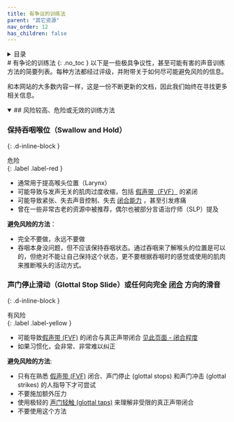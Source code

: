 ```yaml
---
title: 有争议的训练法
parent: "其它资源"
nav_order: 12
has_children: false
---
```

<details closed markdown="block">
  <summary>
    目录
  </summary>
{: .text-delta }
1. TOC
{:toc}
</details>
# 有争论的训练法
{: .no_toc }
以下是一些极具争议性，甚至可能有害的声音训练方法的简要列表。每种方法都经过评级，并附带关于如何尽可能避免风险的信息。

和本网站的大多数内容一样，这是一份不断更新的文档，因此我们始终在寻找更多相关信息。


<details open markdown="block"><summary markdown="block">
## 风险较高、危险或无效的训练方法
</summary>

### 保持吞咽喉位（Swallow and Hold）

{: .d-inline-block }
<div>危险</div>{: .label .label-red }

- 通常用于提高喉头位置（Larynx）
- 可能导致与发声无关的肌肉过度收缩，包括 [假声带（FVF）](../clarity/FVF) 的紧闭
- 可能导致紧张、失去声音控制、失去 [闭合能力](../clarity/breathiness) ，甚至引发疼痛
- 曾在一些非常古老的资源中被推荐，偶尔也被部分言语治疗师（SLP）提及

**避免风险的方法**：
- 完全不要做，永远不要做
- 吞咽本身没问题，但不应该保持吞咽状态。通过吞咽来了解喉头的位置是可以的，但绝对不能让自己保持这个状态，更不要根据吞咽时的感觉或使用的肌肉来推断喉头的活动方式。

### 声门停止滑动（Glottal Stop Slide）或任何向完全 [闭合](../clarity/breathiness) 方向的滑音

{: .d-inline-block }
<div>有风险</div>{: .label .label-yellow }

- 可能导致[假声带 (FVF)](../clarity/FVF) 的闭合与真正声带闭合 [见此页面 - 闭合程度](../clarity/breathiness) 
- 如果习惯化，会非常、非常难以纠正

**避免风险的方法**:
- 只有在熟悉 [假声带 (FVF)](../clarity/FVF) 闭合、声门停止 (glottal stops) 和声门冲击 (glottal strikes) 的人指导下才可尝试
- 不要施加额外压力
- 使用极轻的 [声门轻触 (glottal taps)](../clarity/FVF.html#checking-for-fvf-closure-issues) 来理解非受限的真正声带闭合
- 不要使用这个方法

</details>
